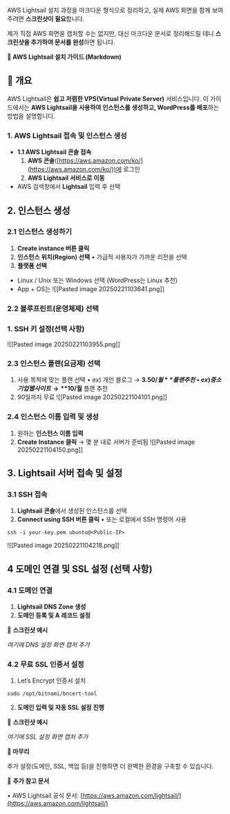 AWS Lightsail 설치 과정을 마크다운 형식으로 정리하고, 실제 AWS 화면을 함께 보여주려면 **스크린샷이 필요**합니다.

제가 직접 AWS 화면을 캡처할 수는 없지만, 대신 마크다운 문서로 정리해드릴 테니 **스크린샷을 추가하여 문서를 완성**하면 됩니다.

**📌 AWS Lightsail 설치 가이드 (Markdown)**
## **📝 개요**

AWS Lightsail은 **쉽고 저렴한 VPS(Virtual Private Server)** 서비스입니다.
이 가이드에서는 **AWS Lightsail을 사용하여 인스턴스를 생성하고, WordPress를 배포**하는 방법을 설명합니다.

### **1️. AWS Lightsail 접속 및 인스턴스 생성**
- **1.1 AWS Lightsail 콘솔 접속**
	1. **AWS 콘솔**([https://aws.amazon.com/ko/](https://aws.amazon.com/ko/))에 로그인
	2. **AWS Lightsail 서비스로 이동**
- AWS 검색창에서 **Lightsail** 입력 후 선택

## **2️. 인스턴스 생성**
### **2.1 인스턴스 생성하기**
1. **Create instance 버튼 클릭**
2. **인스턴스 위치(Region) 선택**
	• 가급적 사용자가 가까운 리전을 선택
3. **플랫폼 선택**

- Linux / Unix 또는 Windows 선택 (WordPress는 Linux 추천)
- App + OS는
![[Pasted image 20250221103641.png]]
### **2.2 블루프린트(운영체제) 선택**
### 1. **SSH 키 설정(선택 사항)**
![[Pasted image 20250221103955.png]]

  

### **2.3 인스턴스 플랜(요금제) 선택**
1. 사용 목적에 맞는 플랜 선택
	• ex) 개인 블로그 → **$3.50/월** 플랜 추천
	• ex) 중소기업 웹사이트 → **$10/월** 플랜 추천
2. 90일까지 무료 
![[Pasted image 20250221104101.png]]
### **2.4 인스턴스 이름 입력 및 생성**
1. 원하는 **인스턴스 이름 입력**
2. **Create Instance 클릭**
→ 몇 분 내로 서버가 준비됨
![[Pasted image 20250221104150.png]]


## 3️. Lightsail 서버 접속 및 설정

### **3.1 SSH 접속**
1. **Lightsail 콘솔**에서 생성된 인스턴스를 선택
2. **Connect using SSH 버튼 클릭**
	• 또는 로컬에서 SSH 명령어 사용
```
ssh -i your-key.pem ubuntu@<Public-IP>
```

![[Pasted image 20250221104218.png]]
## **4 도메인 연결 및 SSL 설정 (선택 사항)**
### **4.1 도메인 연결**
1. **Lightsail DNS Zone 생성**
2. **도메인 등록 및 A 레코드 설정**

📌 **스크린샷 예시**

_여기에 DNS 설정 화면 캡처 추가_

### **4.2 무료 SSL 인증서 설정**
1. Let’s Encrypt 인증서 설치
```
sudo /opt/bitnami/bncert-tool
```

2. **도메인 입력 및 자동 SSL 설정 진행**

  

📌 **스크린샷 예시**

_여기에 SSL 설정 화면 캡처 추가_

**🚀 마무리**



추가 설정(도메인, SSL, 백업 등)을 진행하면 더 완벽한 환경을 구축할 수 있습니다.

  

📌 **추가 참고 문서**

• AWS Lightsail 공식 문서: [https://aws.amazon.com/lightsail/](https://aws.amazon.com/lightsail/)